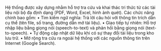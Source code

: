 Hệ thống được xây dựng nhằm hỗ trợ tra cứu và khai thác tri thức từ các tài liệu nội bộ đa định dạng (PDF, Word, Excel, hình ảnh quét). Các chức năng chính bao gồm:
•	Tìm kiếm ngữ nghĩa: Trả lời câu hỏi với thông tin trích dẫn cụ thể (tên file, số trang, đường dẫn mở tài liệu).
•	Giao tiếp tự nhiên: Hỗ trợ nhập liệu bằng giọng nói (speech-to-text) và phản hồi bằng giọng nói (text-to-speech).
•	Tự động cập nhật dữ liệu khi có sự thay đổi tài liệu trong kho lưu trữ.
•	Mở rộng tra cứu ra ngoài hệ thống với các nguồn thông tin trên Internet (Google Search).
